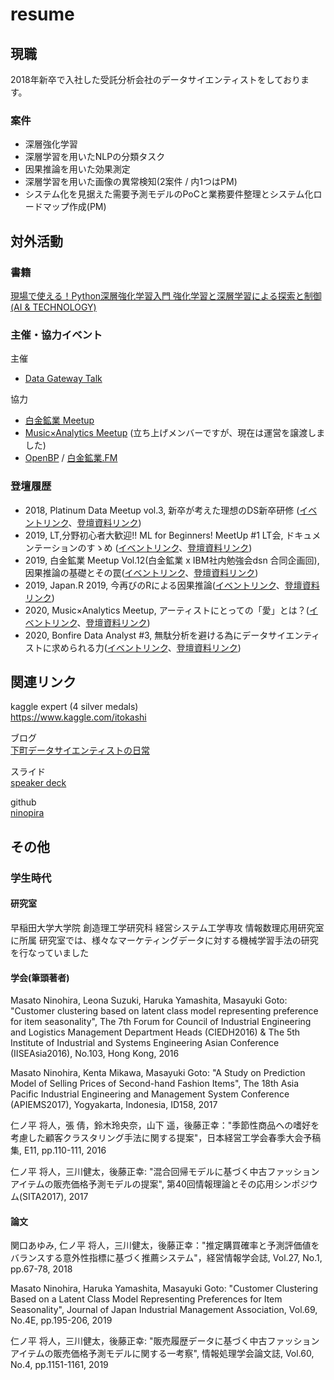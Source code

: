 # resume

## 現職
2018年新卒で入社した受託分析会社のデータサイエンティストをしております。


### 案件
- 深層強化学習
- 深層学習を用いたNLPの分類タスク
- 因果推論を用いた効果測定
- 深層学習を用いた画像の異常検知(2案件 / 内1つはPM)
- システム化を見据えた需要予測モデルのPoCと業務要件整理とシステム化ロードマップ作成(PM)


## 対外活動

### 書籍
[現場で使える！Python深層強化学習入門 強化学習と深層学習による探索と制御 (AI & TECHNOLOGY)](https://www.shoeisha.co.jp/book/detail/9784798159928)

### 主催・協力イベント
主催
- [Data Gateway Talk](https://data-gateway-talk.connpass.com/)

協力
- [白金鉱業 Meetup](https://brainpad-meetup.connpass.com/)
- [Music×Analytics Meetup](https://muana.connpass.com/) (立ち上げメンバーですが、現在は運営を譲渡しました)
- [OpenBP](https://twitter.com/open_brainpad) / [白金鉱業.FM](https://shirokane-kougyou.fm/)

### 登壇履歴
- 2018, Platinum Data Meetup vol.3, 新卒が考えた理想のDS新卒研修
([イベントリンク](https://brainpad-meetup.connpass.com/event/100571/)、[登壇資料リンク](https://speakerdeck.com/ninohira/xin-zu-gakao-etali-xiang-falsedsxin-zu-yan-xiu))
- 2019, LT,分野初心者大歓迎!! ML for Beginners! MeetUp #1 LT会, ドキュメンテーションのすゝめ 
([イベントリンク](https://mlforbiginners.connpass.com/event/149041/)、[登壇資料リンク](https://speakerdeck.com/ninohira/dokiyumentesiyonfalsesu-me-number-mlbeginners))
- 2019, 白金鉱業 Meetup Vol.12(白金鉱業 x IBM社内勉強会dsn 合同企画回), 因果推論の基礎とその罠([イベントリンク](https://brainpad-meetup.connpass.com/event/147202/)、[登壇資料リンク](https://speakerdeck.com/ninohira/yin-guo-tui-lun-falseji-chu-tosofalsemin-basic-and-trap-of-causal-inference-number-bai-jin-kuang-ye))
- 2019, Japan.R 2019, 今再びのRによる因果推論([イベントリンク](http://japanr.net/)、[登壇資料リンク](https://speakerdeck.com/ninohira/jin-zai-hifalserniyoruyin-guo-tui-lun-causal-interference-by-r-number-japanr))
- 2020, Music×Analytics Meetup, アーティストにとっての「愛」とは？([イベントリンク](https://muana.connpass.com/event/155446/)、[登壇資料リンク](https://speakerdeck.com/ninohira/ateisutonitotutefalse-ai-toha-what-is-love-for-artist))
- 2020, Bonfire Data Analyst #3, 無駄分析を避ける為にデータサイエンティストに求められる力([イベントリンク](https://yj-meetup.connpass.com/event/184700/)、[登壇資料リンク](https://speakerdeck.com/ninohira/wu-tuo-fen-xi-wobi-keruwei-nidetasaienteisutoniqiu-merareruneng-lit))


## 関連リンク
kaggle expert  (4 silver medals)  
https://www.kaggle.com/itokashi

ブログ  
[下町データサイエンティストの日常](https://pira-nino.hatenablog.com/)

スライド  
[speaker deck](https://speakerdeck.com/ninohira)

github  
[ninopira](https://github.com/ninopira)

## その他


### 学生時代

#### 研究室
早稲田大学大学院 創造理工学研究科 経営システム工学専攻 情報数理応用研究室に所属
研究室では、様々なマーケティングデータに対する機械学習手法の研究を行なっていました

#### 学会(筆頭著者)

Masato Ninohira, Leona Suzuki, Haruka Yamashita, Masayuki Goto: "Customer clustering based on latent class model representing preference for item seasonality", The 7th Forum for Council of Industrial Engineering and Logistics Management Department Heads (CIEDH2016) & The 5th Institute of Industrial and Systems Engineering Asian Conference (IISEAsia2016), No.103, Hong Kong, 2016

Masato Ninohira, Kenta Mikawa, Masayuki Goto: "A Study on Prediction Model of Selling Prices of Second-hand Fashion Items", The 18th Asia Pacific Industrial Engineering and Management System Conference (APIEMS2017), Yogyakarta, Indonesia, ID158, 2017

仁ノ平 将人，張 倩，鈴木玲央奈，山下 遥，後藤正幸："季節性商品への嗜好を考慮した顧客クラスタリング手法に関する提案"，日本経営工学会春季大会予稿集, E11, pp.110-111, 2016

仁ノ平 将人，三川健太，後藤正幸: "混合回帰モデルに基づく中古ファッションアイテムの販売価格予測モデルの提案", 第40回情報理論とその応用シンポジウム(SITA2017), 2017

#### 論文

関口あゆみ, 仁ノ平 将人，三川健太，後藤正幸："推定購買確率と予測評価値をバランスする意外性指標に基づく推薦システム"，経営情報学会誌, Vol.27, No.1, pp.67-78, 2018

Masato Ninohira, Haruka Yamashita, Masayuki Goto: "Customer Clustering Based on a Latent Class Model Representing Preferences for Item Seasonality", Journal of Japan Industrial Management Association, Vol.69, No.4E, pp.195-206, 2019

仁ノ平 将人，三川健太，後藤正幸: "販売履歴データに基づく中古ファッションアイテムの販売価格予測モデルに関する一考察", 情報処理学会論文誌, Vol.60, No.4, pp.1151-1161, 2019
